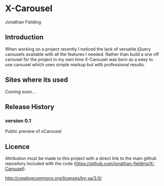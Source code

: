 # X-Carousel
Jonathan Fielding

## Introduction
When working on a project recently I noticed the lack of versatile jQuery carousels available with all the features I needed. Rather than build a one off carousel for the project in my own time X-Carousel was born as a easy to use carousel which uses simple markup but with professional results.

## Sites where its used
Coming soon...

## Release History

### version 0.1
Public preview of xCarousel

## Licence

Attribution must be made to this project with a direct link to the main github repository included with the code (https://github.com/jonathan-fielding/X-Carousel).

http://creativecommons.org/licenses/by-sa/3.0/